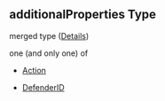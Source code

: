 ## additionalProperties Type

merged type ([Details](resources-properties-actions-additionalproperties.md))

one (and only one) of

*   [Action](definitions-definitions-action.md "check type definition")

*   [DefenderID](definitions-definitions-defenderid.md "check type definition")
